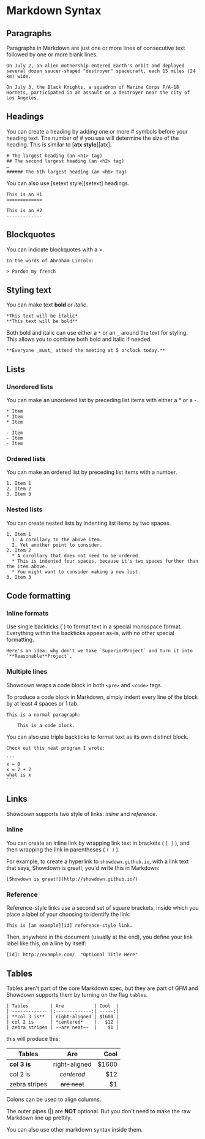 # Markdown Syntax


## Paragraphs

Paragraphs in Markdown are just one or more lines of consecutive text followed by one or more blank lines.

    On July 2, an alien mothership entered Earth's orbit and deployed several dozen saucer-shaped "destroyer" spacecraft, each 15 miles (24 km) wide.

    On July 3, the Black Knights, a squadron of Marine Corps F/A-18 Hornets, participated in an assault on a destroyer near the city of Los Angeles.

## Headings

You can create a heading by adding one or more # symbols before your heading text. The number of # you use will determine the size of the heading. This is similar to [**atx style**][atx].

    # The largest heading (an <h1> tag)
    ## The second largest heading (an <h2> tag)
    …
    ###### The 6th largest heading (an <h6> tag)

You can also use [setext style][setext] headings.

    This is an H1
    =============

    This is an H2
    -------------

## Blockquotes

You can indicate blockquotes with a >.

    In the words of Abraham Lincoln:

    > Pardon my french


## Styling text

You can make text **bold** or *italic*.

    *This text will be italic*
    **This text will be bold**

Both bold and italic can use either a `*` or an `_` around the text for styling. This allows you to combine both bold and italic if needed.

    **Everyone _must_ attend the meeting at 5 o'clock today.**


## Lists

### Unordered lists

You can make an unordered list by preceding list items with either a * or a -.

    * Item
    * Item
    * Item

    - Item
    - Item
    - Item

### Ordered lists

You can make an ordered list by preceding list items with a number.

    1. Item 1
    2. Item 2
    3. Item 3


### Nested lists

You can create nested lists by indenting list items by two spaces.

    1. Item 1
      1. A corollary to the above item.
      2. Yet another point to consider.
    2. Item 2
      * A corollary that does not need to be ordered.
      * This is indented four spaces, because it's two spaces further than the item above.
      * You might want to consider making a new list.
    3. Item 3


## Code formatting

### Inline formats

Use single backticks (\`) to format text in a special monospace format. Everything within the backticks appear as-is, with no other special formatting.

    Here's an idea: why don't we take `SuperiorProject` and turn it into `**Reasonable**Project`.

### Multiple lines

Showdown wraps a code block in both `<pre>` and `<code>` tags.

To produce a code block in Markdown, simply indent every line of the block by at least 4 spaces or 1 tab.

    This is a normal paragraph:

        This is a code block.

You can also use triple backticks to format text as its own distinct block.


    Check out this neat program I wrote:

    ```
    x = 0
    x = 2 + 2
    what is x
    ```


## Links

Showdown supports two style of links: *inline* and *reference*.

### Inline

You can create an inline link by wrapping link text in brackets ( `[ ]` ), and then wrapping the link in parentheses ( `( )` ).

For example, to create a hyperlink to `showdown.github.io`, with a link text that says, Showdown is great!, you'd write this in Markdown:

    [Showdown is great!](http://showdown.github.io/)

### Reference

Reference-style links use a second set of square brackets, inside which you place a label of your choosing to identify the link:

    This is [an example][id] reference-style link.

Then, anywhere in the document (usually at the end), you define your link label like this, on a line by itself:

    [id]: http://example.com/  "Optional Title Here"


## Tables

Tables aren't part of the core Markdown spec, but they are part of GFM and Showdown supports them by turning on the flag `tables`.

```
| Tables        | Are           | Cool  |
| ------------- |:-------------:| -----:|
| **col 3 is**  | right-aligned | $1600 |
| col 2 is      | *centered*    |   $12 |
| zebra stripes | ~~are neat~~  |    $1 |
```

this will produce this:

| Tables        | Are           | Cool  |
| ------------- |:-------------:| -----:|
| **col 3 is**  | right-aligned | $1600 |
| col 2 is      | *centered*    |   $12 |
| zebra stripes | ~~are neat~~  |    $1 |


Colons can be used to align columns.

The outer pipes (|) are **NOT** optional. But you don't need to make the raw Markdown line up prettily.

You can also use other markdown syntax inside them.
